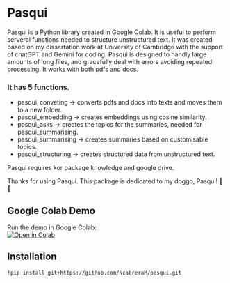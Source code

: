 
# Pasqui

Pasqui is a Python library created in Google Colab. It is useful to perform serveral functions needed to structure unstructured text. It was created based on my dissertation work at University of Cambridge with the support of chatGPT and Gemini for coding.
Pasqui is designed to handly large amounts of long files, and gracefully deal with errors avoiding repeated processing. It works with both pdfs and docs.

### It has 5 functions.
* pasqui_conveting -> converts pdfs and docs into texts and moves them to a new folder.
* pasqui_embedding -> creates embeddings using cosine similarity.
* pasqui_asks -> creates the topics for the summaries, needed for pasqui_summarising.
* pasqui_summarising -> creates summaries based on customisable topics.
* pasqui_structuring -> creates structured data from unstructured text.

Pasqui requires kor package knowledge and google drive.

Thanks for using Pasqui. This package is dedicated to my doggo, Pasqui! 🐶🐾

## Google Colab Demo  
Run the demo in Google Colab:  
[![Open in Colab](https://colab.research.google.com/assets/colab-badge.svg)](https://colab.research.google.com/drive/1BOhuEhxFr-JIVJDLd45YwHBW7HhYWmxg?usp=sharing)

## Installation
```bash
!pip install git+https://github.com/NcabreraM/pasqui.git

